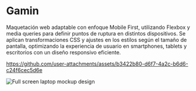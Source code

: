 # Gamin
Maquetación web adaptable con enfoque Mobile First, utilizando Flexbox y media queries para definir puntos de ruptura en distintos dispositivos. Se aplican transformaciones CSS y ajustes en los estilos según el tamaño de pantalla, optimizando la experiencia de usuario en smartphones, tablets y escritorios con un diseño responsivo eficiente.

https://github.com/user-attachments/assets/b3422b80-d6f7-4a2c-b6d6-c24f6cec5d6e


![Full screen laptop mockup design](https://github.com/user-attachments/assets/fc446800-7aa3-43dc-9ec8-f63367102a9f)
